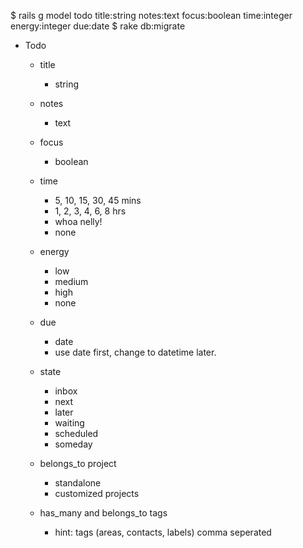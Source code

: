 $ rails g model todo title:string notes:text focus:boolean time:integer energy:integer due:date
$ rake db:migrate

- Todo
  + title
    * string

  + notes
    * text

  + focus
    * boolean

  + time
    * 5, 10, 15, 30, 45 mins
    * 1, 2, 3, 4, 6, 8 hrs
    * whoa nelly!
    * none

  + energy
    * low
    * medium
    * high
    * none

  + due
    * date
    * use date first, change to datetime later.

  + state
    * inbox
    * next
    * later
    * waiting
    * scheduled
    * someday

  + belongs_to project
    * standalone
    * customized projects

  + has_many and belongs_to tags
    * hint: tags (areas, contacts, labels) comma seperated
